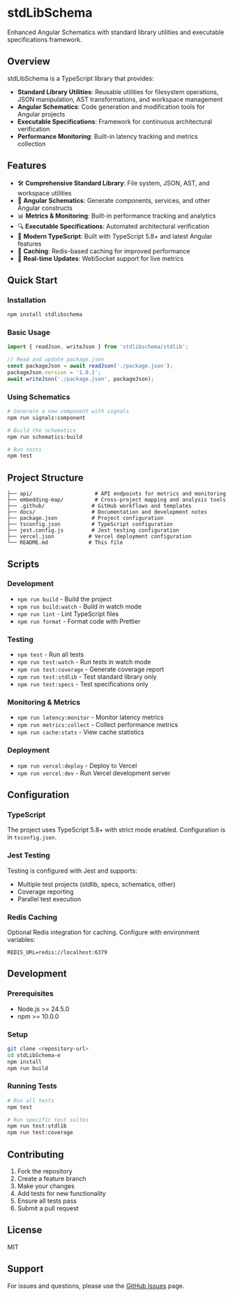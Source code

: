 # stdLibSchema

Enhanced Angular Schematics with standard library utilities and executable specifications framework.

## Overview

stdLibSchema is a TypeScript library that provides:
- **Standard Library Utilities**: Reusable utilities for filesystem operations, JSON manipulation, AST transformations, and workspace management
- **Angular Schematics**: Code generation and modification tools for Angular projects
- **Executable Specifications**: Framework for continuous architectural verification
- **Performance Monitoring**: Built-in latency tracking and metrics collection

## Features

- 🛠️ **Comprehensive Standard Library**: File system, JSON, AST, and workspace utilities
- 🎨 **Angular Schematics**: Generate components, services, and other Angular constructs
- 📊 **Metrics & Monitoring**: Built-in performance tracking and analytics
- 🔍 **Executable Specifications**: Automated architectural verification
- 🚀 **Modern TypeScript**: Built with TypeScript 5.8+ and latest Angular features
- 💾 **Caching**: Redis-based caching for improved performance
- 🔄 **Real-time Updates**: WebSocket support for live metrics

## Quick Start

### Installation

```bash
npm install stdlibschema
```

### Basic Usage

```typescript
import { readJson, writeJson } from 'stdlibschema/stdlib';

// Read and update package.json
const packageJson = await readJson('./package.json');
packageJson.version = '1.0.1';
await writeJson('./package.json', packageJson);
```

### Using Schematics

```bash
# Generate a new component with signals
npm run signals:component

# Build the schematics
npm run schematics:build

# Run tests
npm test
```

## Project Structure

```
├── api/                    # API endpoints for metrics and monitoring
├── embedding-map/          # Cross-project mapping and analysis tools
├── .github/               # GitHub workflows and templates
├── docs/                  # Documentation and development notes
├── package.json           # Project configuration
├── tsconfig.json          # TypeScript configuration
├── jest.config.js         # Jest testing configuration
├── vercel.json           # Vercel deployment configuration
└── README.md             # This file
```

## Scripts

### Development
- `npm run build` - Build the project
- `npm run build:watch` - Build in watch mode
- `npm run lint` - Lint TypeScript files
- `npm run format` - Format code with Prettier

### Testing
- `npm test` - Run all tests
- `npm run test:watch` - Run tests in watch mode
- `npm run test:coverage` - Generate coverage report
- `npm run test:stdlib` - Test standard library only
- `npm run test:specs` - Test specifications only

### Monitoring & Metrics
- `npm run latency:monitor` - Monitor latency metrics
- `npm run metrics:collect` - Collect performance metrics
- `npm run cache:stats` - View cache statistics

### Deployment
- `npm run vercel:deploy` - Deploy to Vercel
- `npm run vercel:dev` - Run Vercel development server

## Configuration

### TypeScript
The project uses TypeScript 5.8+ with strict mode enabled. Configuration is in `tsconfig.json`.

### Jest Testing
Testing is configured with Jest and supports:
- Multiple test projects (stdlib, specs, schematics, other)
- Coverage reporting
- Parallel test execution

### Redis Caching
Optional Redis integration for caching. Configure with environment variables:
```env
REDIS_URL=redis://localhost:6379
```

## Development

### Prerequisites
- Node.js >= 24.5.0
- npm >= 10.0.0

### Setup
```bash
git clone <repository-url>
cd stdLibSchema-e
npm install
npm run build
```

### Running Tests
```bash
# Run all tests
npm test

# Run specific test suites
npm run test:stdlib
npm run test:coverage
```

## Contributing

1. Fork the repository
2. Create a feature branch
3. Make your changes
4. Add tests for new functionality
5. Ensure all tests pass
6. Submit a pull request

## License

MIT

## Support

For issues and questions, please use the [GitHub Issues](https://github.com/stdlibschema/stdlibschema/issues) page.

